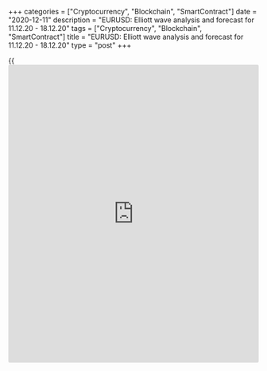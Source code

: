 +++
categories = ["Cryptocurrency", "Blockchain", "SmartContract"]
date = "2020-12-11"
description = "EURUSD: Elliott wave analysis and forecast for 11.12.20 - 18.12.20"
tags = ["Cryptocurrency", "Blockchain", "SmartContract"]
title = "EURUSD: Elliott wave analysis and forecast for 11.12.20 - 18.12.20"
type = "post"
+++

{{<iframe id="large-banner" src="https://www.bounty.group/#slide=14.0" width="100%" height="600" scrolling="no" style="border: 0px solid rgb(216, 221, 230); border-radius: 3px;">}}

2020-12-11

2020-12-11

EURUSD: Elliott wave analysis and forecast for 11.12.20 – 18.12.20Alex
Geuta

 **Main scenario:** consider long positions from corrections above the
level of 1.2059 with a target of 1.2250 – 1.2400.

 **Alternative scenario:** breakout and consolidation below the level of
1.2059 will allow the pair to continue declining to the levels of 1.1919
– 1.1800

 **Analysis:** Daily time frame: presumably, the first wave of larger
degree 1 of (3) continues developing, with wave iii of 1 formed inside.
On the H4 time frame, a local correction has been formed as the fourth
wave iv of 1, and wave v of 1 is forming. Apparently, the third wave of
smaller degree (iii) of v is developing on the H1 time frame, with wave
iv of (iii) completed and wave v of (iii) still forming inside.  If the
presumption is correct, the pair will continue to rise to the levels of
1.2250 – 1.2400.  The level of 1.2059 is critical in this scenario. Its
breakout will allow the pair to continue falling to the levels of 1.1919
– 1.1800.

* * *

* * *

## Price chart of EURUSD in real time mode

The content of this article reflects the author’s opinion and does not
necessarily reflect the official position of LiteForex. The material
published on this page is provided for informational purposes only and
should not be considered as the provision of investment advice for the
purposes of Directive 2004/39/EC.

Rate this article:

{{value}}

( {{count}} {{title}} )